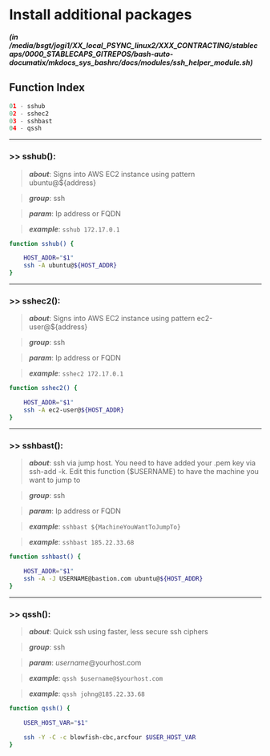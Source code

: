 
Install additional packages
===========================


***(in /media/bsgt/jogi1/XX_local_PSYNC_linux2/XXX_CONTRACTING/stablecaps/0000_STABLECAPS_GITREPOS/bash-auto-documatix/mkdocs_sys_bashrc/docs/modules/ssh_helper_module.sh)***
## Function Index


```python
01 - sshub
02 - sshec2
03 - sshbast
04 - qssh
```

******
### >> sshub():


>***about***: Signs into AWS EC2 instance using pattern ubuntu@${address}


>***group***: ssh


>***param***: Ip address or FQDN


>***example***: `sshub 172.17.0.1`


```bash
function sshub() {

    HOST_ADDR="$1"
    ssh -A ubuntu@${HOST_ADDR}
}

```




******
### >> sshec2():


>***about***: Signs into AWS EC2 instance using pattern ec2-user@${address}


>***group***: ssh


>***param***: Ip address or FQDN


>***example***: `sshec2 172.17.0.1`


```bash
function sshec2() {

    HOST_ADDR="$1"
    ssh -A ec2-user@${HOST_ADDR}
}

```




******
### >> sshbast():


>***about***: ssh via jump host. You need to have added your .pem key via ssh-add -k. Edit this function ($USERNAME) to have the machine you want to jump to


>***group***: ssh


>***param***: Ip address or FQDN


>***example***: `sshbast ${MachineYouWantToJumpTo}`


>***example***: `sshbast 185.22.33.68`


```bash
function sshbast() {

    HOST_ADDR="$1"
    ssh -A -J USERNAME@bastion.com ubuntu@${HOST_ADDR}
}

```




******
### >> qssh():


>***about***: Quick ssh using faster, less secure ssh ciphers


>***group***: ssh


>***param***: $username@$yourhost.com


>***example***: `qssh $username@$yourhost.com`


>***example***: `qssh johng@185.22.33.68`


```bash
function qssh() {

    USER_HOST_VAR="$1"

    ssh -Y -C -c blowfish-cbc,arcfour $USER_HOST_VAR
}

```


